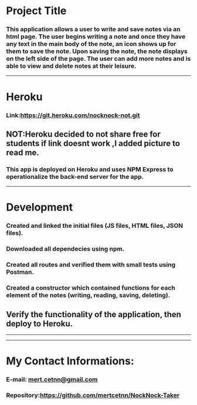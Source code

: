 # Project Title

### This application allows a user to write and save notes via an html page. The user begins writing a note and once they have any text in the main body of the note, an icon shows up for them to save the note. Upon saving the note, the note displays on the left side of the page. The user can add more notes and is able to view and delete notes at their leisure.

<hr>

# Heroku

### Link:https://git.heroku.com/nocknock-not.git

## NOT:Heroku decided to not share free for students if link doesnt work ,I added picture to read me.

### This app is deployed on Heroku and uses NPM Express to operationalize the back-end server for the app.

<hr>

# Development

### Created and linked the initial files (JS files, HTML files, JSON files).

### Downloaded all dependecies using npm.

### Created all routes and verified them with small tests using Postman.

### Created a constructor which contained functions for each element of the notes (writing, reading, saving, deleting).

## Verify the functionality of the application, then deploy to Heroku.

<hr>

<hr>

# My Contact Informations:

### E-mail: mert.cetnn@gmail.com

### Repository:https://github.com/mertcetnn/NockNock-Taker
